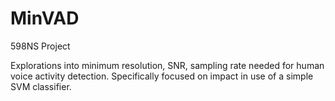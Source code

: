 # MinVAD

598NS Project

Explorations into minimum resolution, SNR, sampling rate needed for human voice
activity detection. Specifically focused on impact in use of a simple SVM classifier.